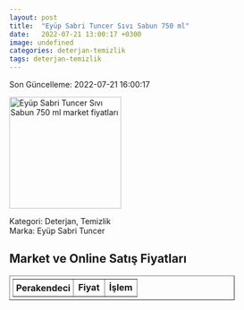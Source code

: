 ```yaml
---
layout: post
title:  "Eyüp Sabri Tuncer Sıvı Sabun 750 ml"
date:   2022-07-21 13:00:17 +0300
image: undefined
categories: deterjan-temizlik
tags: deterjan-temizlik
---
```


Son Güncelleme: 2022-07-21 16:00:17

<img src="undefined" width="200" alt="Eyüp Sabri Tuncer Sıvı Sabun 750 ml market fiyatları" />

Kategori: Deterjan, Temizlik
<br />
Marka: Eyüp Sabri Tuncer

<h2>Market ve Online Satış Fiyatları</h2>

<table border="1" style="padding: 5px;width:80%;">
  <tr>
    <td style="padding: 5px;"><strong>Perakendeci</strong></td>
    <td><strong>Fiyat</strong></td>
    <td><strong>İşlem</strong></td>
  </tr>
  
</table>
